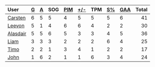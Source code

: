 | User | [G](https://github.com/llevasseur/world-juniors-2022/blob/master/STANDINGS.md#goals) | [A](https://github.com/llevasseur/world-juniors-2022/blob/master/STANDINGS.md#assists) | SOG | [PIM](https://github.com/llevasseur/world-juniors-2022/blob/master/STANDINGS.md#penalties-in-minutes) | [+/-](https://github.com/llevasseur/world-juniors-2022/blob/master/STANDINGS.md#plus--minus) | TPM | [S%](https://github.com/llevasseur/world-juniors-2022/blob/master/STANDINGS.md#save-percentage) | [GAA](https://github.com/llevasseur/world-juniors-2022/blob/master/STANDINGS.md#goals-against-average) | Total |
| :--- | ---- | ---- | ---- | ---- | ---- | ---- | ---- | ---- |  -----: |
| [Carsten](https://github.com/llevasseur/world-juniors-2022/blob/master/ROSTERS.md#Carsten) | 6 | 5 | 5 | 4 | 5 | 5 | 5 | 6 | 41 |
| [Leevon](https://github.com/llevasseur/world-juniors-2022/blob/master/ROSTERS.md#Leevon) | 5 | 1 | 4 | 6 | 6 | 4 | 2 | 2 | 30 |
| [Alasdair](https://github.com/llevasseur/world-juniors-2022/blob/master/ROSTERS.md#Alasdair) | 5 | 5 | 6 | 5 | 3 | 3 | 4 | 5 | 36 |
| [Liam](https://github.com/llevasseur/world-juniors-2022/blob/master/ROSTERS.md#Liam) | 3 | 3 | 3 | 2 | 2 | 2 | 6 | 4 | 25 |
| [Timo](https://github.com/llevasseur/world-juniors-2022/blob/master/ROSTERS.md#Timo) | 2 | 2 | 1 | 3 | 4 | 1 | 2 | 2 | 17 |
| [John](https://github.com/llevasseur/world-juniors-2022/blob/master/ROSTERS.md#John) | 1 | 6 | 2 | 1 | 1 | 6 | 3 | 4 | 24 |
